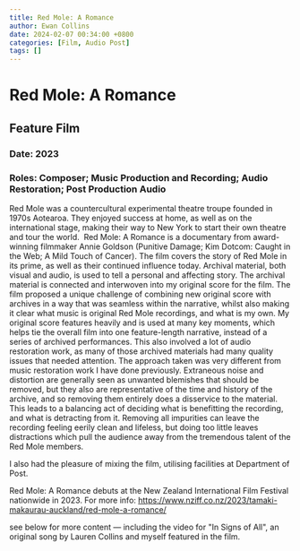```yaml
---
title: Red Mole: A Romance
author: Ewan Collins
date: 2024-02-07 00:34:00 +0800
categories: [Film, Audio Post]
tags: []
---
```

# Red Mole: A Romance
## Feature Film

### Date: 2023
### Roles: Composer; Music Production and Recording; Audio Restoration; Post Production Audio

Red Mole was a countercultural experimental theatre troupe founded in 1970s Aotearoa. They enjoyed success at home, as well as on the international stage, making their way to New York to start their own theatre and tour the world. 
Red Mole: A Romance is a documentary from award-winning filmmaker Annie Goldson (Punitive Damage; Kim Dotcom: Caught in the Web; A Mild Touch of Cancer). The film covers the story of Red Mole in its prime, as well as their continued influence today. Archival material, both visual and audio, is used to tell a personal and affecting story.
The archival material is connected and interwoven into my original score for the film. The film proposed a unique challenge of combining new original score with archives in a way that was seamless within the narrative, whilst also making it clear what music is original Red Mole recordings, and what is my own.
My original score features heavily and is used at many key moments, which helps tie the overall film into one feature-length narrative, instead of a series of archived performances.
This also involved a lot of audio restoration work, as many of those archived materials had many quality issues that needed attention. The approach taken was very different from music restoration work I have done previously. Extraneous noise and distortion are generally seen as unwanted blemishes that should be removed, but they also are representative of the time and history of the archive, and so removing them entirely does a disservice to the material. This leads to a balancing act of deciding what is benefitting the recording, and what is detracting from it. Removing all impurities can leave the recording feeling eerily clean and lifeless, but doing too little leaves distractions which pull the audience away from the tremendous talent of the Red Mole members.

I also had the pleasure of mixing the film, utilising facilities at Department of Post.

Red Mole: A Romance debuts at the New Zealand International Film Festival nationwide in 2023.
For more info: https://www.nziff.co.nz/2023/tamaki-makaurau-auckland/red-mole-a-romance/
​

see below for more content — including the video for "In Signs of All", an original song by Lauren Collins and myself featured in the film.